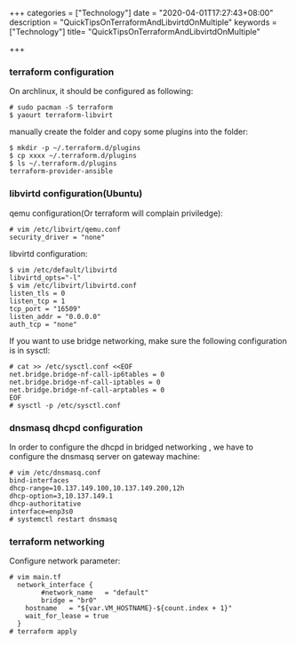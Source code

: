 +++
categories = ["Technology"]
date = "2020-04-01T17:27:43+08:00"
description = "QuickTipsOnTerraformAndLibvirtdOnMultiple"
keywords = ["Technology"]
title= "QuickTipsOnTerraformAndLibvirtdOnMultiple"

+++
### terraform configuration
On archlinux, it should be configured as following:      

```
# sudo pacman -S terraform
$ yaourt terraform-libvirt
```
manually create the folder and copy some plugins into the folder:     

```
$ mkdir -p ~/.terraform.d/plugins
$ cp xxxx ~/.terraform.d/plugins
$ ls ~/.terraform.d/plugins
terraform-provider-ansible
```
### libvirtd configuration(Ubuntu)
qemu configuration(Or terraform will complain priviledge):    

```
# vim /etc/libvirt/qemu.conf
security_driver = "none"
```

libvirtd configuration:     

```
$ vim /etc/default/libvirtd
libvirtd_opts="-l"
$ vim /etc/libvirt/libvirtd.conf
listen_tls = 0
listen_tcp = 1
tcp_port = "16509"
listen_addr = "0.0.0.0"
auth_tcp = "none"
```
If you want to use bridge networking, make sure the following configuration is in
sysctl:      

```
# cat >> /etc/sysctl.conf <<EOF
net.bridge.bridge-nf-call-ip6tables = 0
net.bridge.bridge-nf-call-iptables = 0
net.bridge.bridge-nf-call-arptables = 0
EOF
# sysctl -p /etc/sysctl.conf
```

### dnsmasq dhcpd configuration
In order to configure the dhcpd in bridged networking , we have to configure the
dnsmasq server on gateway machine:      

```
# vim /etc/dnsmasq.conf
bind-interfaces
dhcp-range=10.137.149.100,10.137.149.200,12h
dhcp-option=3,10.137.149.1
dhcp-authoritative
interface=enp3s0
# systemctl restart dnsmasq
```

### terraform networking
Configure network parameter:      

```
# vim main.tf
  network_interface {
		#network_name   = "default"
		bridge = "br0"
    hostname   = "${var.VM_HOSTNAME}-${count.index + 1}"
    wait_for_lease = true
  }
# terraform apply
```
